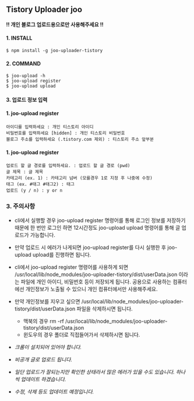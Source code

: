 ## Tistory Uploader joo

**!! 개인 블로그 업로드용으로만 사용해주세요 !!**

#### 1. INSTALL

```shell
$ npm install -g joo-uploader-tistory
```

#### 2. COMMAND

```shell
$ joo-upload -h
$ joo-upload register
$ joo-upload upload
```

#### 3. 업로드 정보 입력

#### **1. joo-upload register**

```
아이디를 입력하세요 : 개인 티스토리 아이디
비밀번호를 입력하세요 [hidden] : 개인 티스토리 비밀번호
블로그 주소를 입력하세요 (.tistory.com 제외) : 티스토리 주소 앞부분
```

#### **1. joo-upload register**

```
업로드 할 글 경로를 입력하세요. : 업로드 할 글 경로 (pwd)
글 제목 : 글 제목
카테고리 (ex. 1) : 카테고리 넘버 (모를경우 1로 지정 후 나중에 수정)
태그 (ex. #태그 #태그2) : 태그
업로드 (y / n) : y or n
```

### 3. 주의사항

- cli에서 실행할 경우 joo-upload register 명령어를 통해 로그인 정보를 저장하기 때문에 한 번만 로그인 하면 12시간정도 joo-upload upload 명령어를 통해 글 업로드가 가능합니다.

- 만약 업로드 시 에러가 나게되면 joo-upload register를 다시 실행한 후 joo-upload upload를 진행하면 됩니다.

- cli에서 joo-upload register 명령어를 사용하게 되면 /usr/local/lib/node_modules/joo-uploader-tistory/dist/userData.json 이라는 파일에 개인 아이디, 비밀번호 등이 저장되게 됩니다. 공용으로 사용하는 컴퓨터에선 개인정보가 노출될 수 있으니 개인 컴퓨터에서만 사용해주세요.

- 만약 개인정보를 지우고 싶으면 /usr/local/lib/node_modules/joo-uploader-tistory/dist/userData.json 파일을 삭제하시면 됩니다.

  - 맥북의 경우 rm -rf /usr/local/lib/node_modules/joo-uploader-tistory/dist/userData.json
  - 윈도우의 경우 폴더로 직접들어가서 삭제하시면 됩니다.

- _크롬이 설치되어 있어야 합니다._

- _비공개 글로 업로드 됩니다._

- _일단 업로드가 잘되는지만 확인한 상태라서 많은 에러가 있을 수도 있습니다. 하나씩 업데이트 하겠습니다._

- _수정, 삭제 등도 업데이트 예정입니다._
